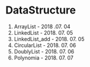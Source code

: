 # DataStructure

1. ArrayList        - 2018 .07. 04
2. LinkedList       - 2018. 07. 05
3. LinkedList_add   - 2018. 07. 05
4. CircularList     - 2018. 07. 06
5. DoublyList       - 2018. 07. 06
6. Polynomia        - 2018. 07. 07

